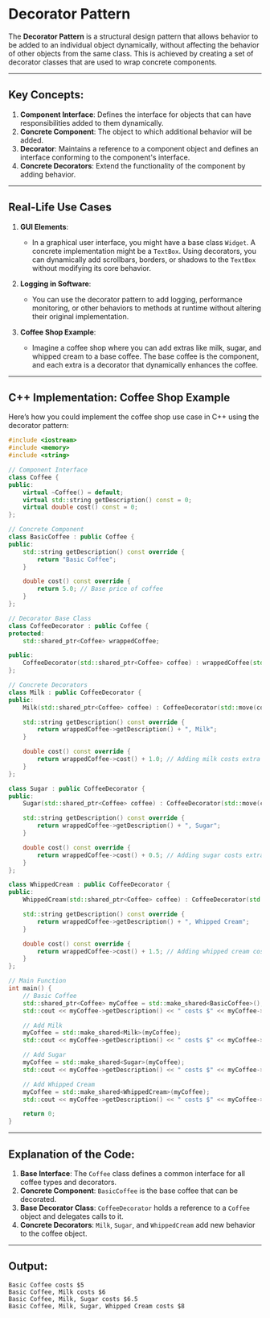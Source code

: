 # Decorator Pattern

The **Decorator Pattern** is a structural design pattern that allows behavior to be added to an individual object dynamically, without affecting the behavior of other objects from the same class. This is achieved by creating a set of decorator classes that are used to wrap concrete components.

---

## Key Concepts:
1. **Component Interface**: Defines the interface for objects that can have responsibilities added to them dynamically.
2. **Concrete Component**: The object to which additional behavior will be added.
3. **Decorator**: Maintains a reference to a component object and defines an interface conforming to the component's interface.
4. **Concrete Decorators**: Extend the functionality of the component by adding behavior.

---

## Real-Life Use Cases

1. **GUI Elements**:
   - In a graphical user interface, you might have a base class `Widget`. A concrete implementation might be a `TextBox`. Using decorators, you can dynamically add scrollbars, borders, or shadows to the `TextBox` without modifying its core behavior.

2. **Logging in Software**:
   - You can use the decorator pattern to add logging, performance monitoring, or other behaviors to methods at runtime without altering their original implementation.

3. **Coffee Shop Example**:
   - Imagine a coffee shop where you can add extras like milk, sugar, and whipped cream to a base coffee. The base coffee is the component, and each extra is a decorator that dynamically enhances the coffee.

---

## C++ Implementation: Coffee Shop Example

Here’s how you could implement the coffee shop use case in C++ using the decorator pattern:

```cpp
#include <iostream>
#include <memory>
#include <string>

// Component Interface
class Coffee {
public:
    virtual ~Coffee() = default;
    virtual std::string getDescription() const = 0;
    virtual double cost() const = 0;
};

// Concrete Component
class BasicCoffee : public Coffee {
public:
    std::string getDescription() const override {
        return "Basic Coffee";
    }

    double cost() const override {
        return 5.0; // Base price of coffee
    }
};

// Decorator Base Class
class CoffeeDecorator : public Coffee {
protected:
    std::shared_ptr<Coffee> wrappedCoffee;

public:
    CoffeeDecorator(std::shared_ptr<Coffee> coffee) : wrappedCoffee(std::move(coffee)) {}
};

// Concrete Decorators
class Milk : public CoffeeDecorator {
public:
    Milk(std::shared_ptr<Coffee> coffee) : CoffeeDecorator(std::move(coffee)) {}

    std::string getDescription() const override {
        return wrappedCoffee->getDescription() + ", Milk";
    }

    double cost() const override {
        return wrappedCoffee->cost() + 1.0; // Adding milk costs extra
    }
};

class Sugar : public CoffeeDecorator {
public:
    Sugar(std::shared_ptr<Coffee> coffee) : CoffeeDecorator(std::move(coffee)) {}

    std::string getDescription() const override {
        return wrappedCoffee->getDescription() + ", Sugar";
    }

    double cost() const override {
        return wrappedCoffee->cost() + 0.5; // Adding sugar costs extra
    }
};

class WhippedCream : public CoffeeDecorator {
public:
    WhippedCream(std::shared_ptr<Coffee> coffee) : CoffeeDecorator(std::move(coffee)) {}

    std::string getDescription() const override {
        return wrappedCoffee->getDescription() + ", Whipped Cream";
    }

    double cost() const override {
        return wrappedCoffee->cost() + 1.5; // Adding whipped cream costs extra
    }
};

// Main Function
int main() {
    // Basic Coffee
    std::shared_ptr<Coffee> myCoffee = std::make_shared<BasicCoffee>();
    std::cout << myCoffee->getDescription() << " costs $" << myCoffee->cost() << '\n';

    // Add Milk
    myCoffee = std::make_shared<Milk>(myCoffee);
    std::cout << myCoffee->getDescription() << " costs $" << myCoffee->cost() << '\n';

    // Add Sugar
    myCoffee = std::make_shared<Sugar>(myCoffee);
    std::cout << myCoffee->getDescription() << " costs $" << myCoffee->cost() << '\n';

    // Add Whipped Cream
    myCoffee = std::make_shared<WhippedCream>(myCoffee);
    std::cout << myCoffee->getDescription() << " costs $" << myCoffee->cost() << '\n';

    return 0;
}
```

---

## Explanation of the Code:

1. **Base Interface**: The `Coffee` class defines a common interface for all coffee types and decorators.
2. **Concrete Component**: `BasicCoffee` is the base coffee that can be decorated.
3. **Base Decorator Class**: `CoffeeDecorator` holds a reference to a `Coffee` object and delegates calls to it.
4. **Concrete Decorators**: `Milk`, `Sugar`, and `WhippedCream` add new behavior to the coffee object.

---

## Output:
```
Basic Coffee costs $5
Basic Coffee, Milk costs $6
Basic Coffee, Milk, Sugar costs $6.5
Basic Coffee, Milk, Sugar, Whipped Cream costs $8

